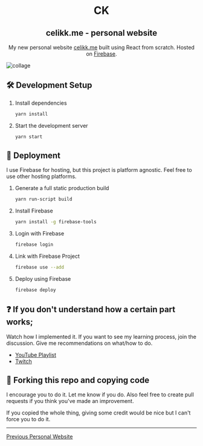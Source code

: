 <h1 align="center">
  CK
</h1>
<h2 align="center">
  celikk.me - personal website
</h2>
<p align="center">
  My new personal website <a href="https://celikk.me" target="_blank">celikk.me</a> built using React from scratch. Hosted on <a href="https://firebase.google.com/docs/hosting" target="_blank">Firebase</a>.
</p>

![collage](https://i.ibb.co/3h4ZyFq/collage.png)

## 🛠 Development Setup

1. Install dependencies

   ```sh
   yarn install
   ```

2. Start the development server

   ```sh
   yarn start
   ```

## 🚀 Deployment

I use Firebase for hosting, but this project is platform agnostic. Feel free to use other hosting platforms.

1. Generate a full static production build

   ```sh
   yarn run-script build
   ```

2. Install Firebase
   ```sh
   yarn install -g firebase-tools
   ```
   
3. Login with Firebase

   ```sh
   firebase login
   ```

4. Link with Firebase Project

   ```sh
   firebase use --add
   ```

5. Deploy using Firebase

   ```sh
   firebase deploy
   ```

## ❓ If you don't understand how a certain part works;

Watch how I implemented it. If you want to see my learning process, join the discussion. Give me recommendations on what/how to do.

- [YouTube Playlist](https://www.youtube.com/watch?v=2sxI11_lxSg&list=PLNkfllcUq3AkdeD4Aqp_Z2AIGyyF00_d8&index=39)
- [Twitch](https://www.twitch.tv/celikkoseoglu)

## 🚨 Forking this repo and copying code

I encourage you to do it. Let me know if you do. Also feel free to create pull requests if you think you've made an improvement.

If you copied the whole thing, giving some credit would be nice but I can't force you to do it.

<hr/>

[Previous Personal Website](https://github.com/celikkoseoglu/personalwebsite)

